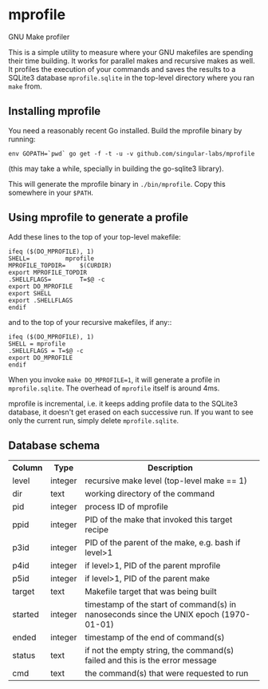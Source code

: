 # mprofile
GNU Make profiler

This is a simple utility to measure where your GNU makefiles are spending their time building. It works for parallel makes and recursive makes as well. It profiles the execution of your commands and saves the results to a SQLite3 database `mprofile.sqlite` in the top-level directory where you ran `make` from.

## Installing mprofile

You need a reasonably recent Go installed. Build the mprofile binary by running:

```env GOPATH=`pwd` go get -f -t -u -v github.com/singular-labs/mprofile```

(this may take a while, specially in building the go-sqlite3 library).

This will generate the mprofile binary in `./bin/mprofile`. Copy this somewhere in your `$PATH`.

## Using mprofile to generate a profile

Add these lines to the top of your top-level makefile:

```
ifeq ($(DO_MPROFILE), 1)
SHELL= 			mprofile
MPROFILE_TOPDIR=	$(CURDIR)
export MPROFILE_TOPDIR
.SHELLFLAGS= 		T=$@ -c
export DO_MPROFILE
export SHELL
export .SHELLFLAGS
endif
```

and to the top of your recursive makefiles, if any::

```
ifeq ($(DO_MPROFILE), 1)
SHELL = mprofile
.SHELLFLAGS = T=$@ -c
export DO_MPROFILE
endif
```

When you invoke `make DO_MPROFILE=1`, it will generate a profile in `mprofile.sqlite`. The overhead of `mprofile` itself is around 4ms.

mprofile is incremental, i.e. it keeps adding profile data to the SQLite3 database, it doesn't get erased on each successive run. If you want to see only the current run, simply delete `mprofile.sqlite`.

## Database schema

<table>
  <tr><th>Column</th><th>Type</th><th>Description</th></tr>
  <tr><td>level</td><td>integer</td><td>recursive make level (top-level make == 1)</td></tr>
  <tr><td>dir</td><td>text</td><td>working directory of the command</td></tr>
  <tr><td>pid</td><td>integer</td><td>process ID of mprofile</td></tr>
  <tr><td>ppid</td><td>integer</td><td>PID of the make that invoked this target recipe</td></tr>
  <tr><td>p3id</td><td>integer</td><td>PID of the parent of the make, e.g. bash if level&gt;1</td></tr>
  <tr><td>p4id</td><td>integer</td><td>if level&gt;1, PID of the parent mprofile</td></tr>
  <tr><td>p5id</td><td>integer</td><td>if level&gt;1, PID of the parent make</td></tr>
  <tr><td>target</td><td>text</td><td>Makefile target that was being built</td></tr>
  <tr><td>started</td><td>integer</td><td>timestamp of the start of command(s) in nanoseconds since the UNIX epoch (1970-01-01)</td></tr>
  <tr><td>ended</td><td>integer</td><td>timestamp of the end of command(s)</td></tr>
  <tr><td>status</td><td>text</td><td>if not the empty string, the command(s) failed and this is the error message</td></tr>
  <tr><td>cmd</td><td>text</td><td>the command(s) that were requested to run</td></tr>
</table>
